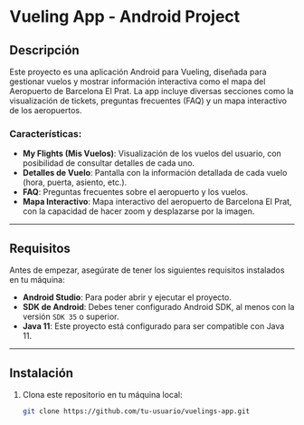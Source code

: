 # Vueling App - Android Project

## Descripción

Este proyecto es una aplicación Android para Vueling, diseñada para gestionar vuelos y mostrar información interactiva como el mapa del Aeropuerto de Barcelona El Prat. La app incluye diversas secciones como la visualización de tickets, preguntas frecuentes (FAQ) y un mapa interactivo de los aeropuertos.

### Características:
- **My Flights (Mis Vuelos)**: Visualización de los vuelos del usuario, con posibilidad de consultar detalles de cada uno.
- **Detalles de Vuelo**: Pantalla con la información detallada de cada vuelo (hora, puerta, asiento, etc.).
- **FAQ**: Preguntas frecuentes sobre el aeropuerto y los vuelos.
- **Mapa Interactivo**: Mapa interactivo del aeropuerto de Barcelona El Prat, con la capacidad de hacer zoom y desplazarse por la imagen.

---

## Requisitos

Antes de empezar, asegúrate de tener los siguientes requisitos instalados en tu máquina:

- **Android Studio**: Para poder abrir y ejecutar el proyecto.
- **SDK de Android**: Debes tener configurado Android SDK, al menos con la versión `SDK 35` o superior.
- **Java 11**: Este proyecto está configurado para ser compatible con Java 11.

---

## Instalación

1. Clona este repositorio en tu máquina local:

   ```bash
   git clone https://github.com/tu-usuario/vuelings-app.git
